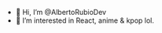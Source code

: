 - 👋 Hi, I’m @AlbertoRubioDev
- 👀 I’m interested in React, anime & kpop lol.

<!---
AlbertoRubioDev/AlbertoRubioDev is a ✨ special ✨ repository because its `README.md` (this file) appears on your GitHub profile.
You can click the Preview link to take a look at your changes.
--->
